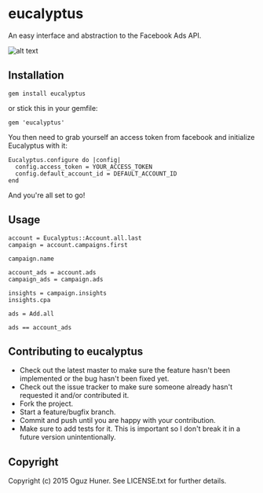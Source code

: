 # eucalyptus

An easy interface and abstraction to the Facebook Ads API.

![alt text](http://public.media.smithsonianmag.com/legacy_blog/eucalyptus-gold.jpg "Eucalyptus")

## Installation

`gem install eucalyptus`

or stick this in your gemfile:

`gem 'eucalyptus'`

You then need to grab yourself an access token from facebook and initialize Eucalyptus with it:

```
Eucalyptus.configure do |config|
  config.access_token = YOUR_ACCESS_TOKEN
  config.default_account_id = DEFAULT_ACCOUNT_ID
end
```

And you're all set to go!

## Usage

```
account = Eucalyptus::Account.all.last
campaign = account.campaigns.first

campaign.name

account_ads = account.ads
campaign_ads = campaign.ads

insights = campaign.insights
insights.cpa

ads = Add.all

ads == account_ads
```

## Contributing to eucalyptus
 
- Check out the latest master to make sure the feature hasn't been implemented or the bug hasn't been fixed yet.
- Check out the issue tracker to make sure someone already hasn't requested it and/or contributed it.
- Fork the project.
- Start a feature/bugfix branch.
- Commit and push until you are happy with your contribution.
- Make sure to add tests for it. This is important so I don't break it in a future version unintentionally.

## Copyright

Copyright (c) 2015 Oguz Huner. See LICENSE.txt for
further details.

